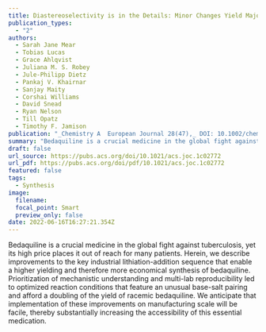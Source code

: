 ```yaml
---
title: Diastereoselectivity is in the Details: Minor Changes Yield Major Improvements to the Synthesis of Bedaquiline
publication_types:
  - "2"
authors:
  - Sarah Jane Mear
  - Tobias Lucas
  - Grace Ahlqvist
  - Juliana M. S. Robey
  - Jule-Philipp Dietz
  - Pankaj V. Khairnar
  - Sanjay Maity
  - Corshai Williams
  - David Snead
  - Ryan Nelson
  - Till Opatz
  - Timothy F. Jamison
publication: "_Chemistry A  European Journal 28(47),_ DOI: 10.1002/chem.202201311"
summary: "Bedaquiline is a crucial medicine in the global fight against tuberculosis, yet its high price places it out of reach for many patients. Herein, we describe improvements to the key industrial lithiation-addition sequence that enable a higher yielding and therefore more economical synthesis of bedaquiline. Prioritization of mechanistic understanding and multi-lab reproducibility led to optimized reaction conditions that feature an unusual base-salt pairing and afford a doubling of the yield of racemic bedaquiline. We anticipate that implementation of these improvements on manufacturing scale will be facile, thereby substantially increasing the accessibility of this essential medication."
draft: false
url_source: https://pubs.acs.org/doi/10.1021/acs.joc.1c02772
url_pdf: https://pubs.acs.org/doi/pdf/10.1021/acs.joc.1c02772
featured: false
tags:
  - Synthesis
image:
  filename:
  focal_point: Smart
  preview_only: false
date: 2022-06-16T16:27:21.354Z
---
```

  Bedaquiline is a crucial medicine in the global fight against tuberculosis, yet its high price places it out of reach for many patients. Herein, we describe improvements to the key industrial lithiation-addition sequence that enable a higher yielding and therefore more economical synthesis of bedaquiline. Prioritization of mechanistic understanding and multi-lab reproducibility led to optimized reaction conditions that feature an unusual base-salt pairing and afford a doubling of the yield of racemic bedaquiline. We anticipate that implementation of these improvements on manufacturing scale will be facile, thereby substantially increasing the accessibility of this essential medication.
